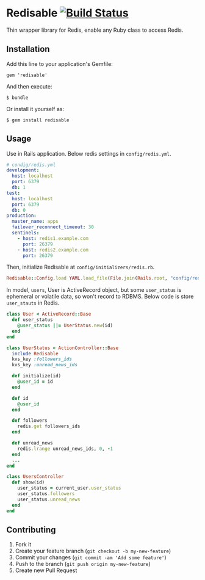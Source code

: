 # Redisable [![Build Status](https://travis-ci.org/yoppi/redisable.png)](https://travis-ci.org/yoppi/redisable)

Thin wrapper library for Redis, enable any Ruby class to access Redis.

## Installation

Add this line to your application's Gemfile:

    gem 'redisable'

And then execute:

    $ bundle

Or install it yourself as:

    $ gem install redisable

## Usage

Use in Rails application. Below redis settings in `config/redis.yml`.

```yaml
# condig/redis.yml
development:
  host: localhost
  port: 6379
  db: 1
test:
  host: localhost
  port: 6379
  db: 0
production:
  master_name: apps
  failover_reconnect_timeout: 30
  sentinels:
    - host: redis1.example.com
      port: 26379
    - host: redis2.example.com
      port: 26379
```

Then, initialize Redisable at `config/initializers/redis.rb`.

```ruby
Redisable::Config.load YAML.load_file(File.join(Rails.root, "config/redis.yml"))
```

In model, `users`, User is ActiveRecord object, but some `user_status` is ephemeral or volatile data, so won't record to RDBMS.
Below code is store `user_stauts` in Redis.

```ruby
class User < ActiveRecord::Base
  def user_status
    @user_status ||= UserStatus.new(id)
  end
end

class UserStatus < ActionController::Base
  include Redisable
  kvs_key :followers_ids
  kvs_key :unread_news_ids

  def initialize(id)
    @user_id = id
  end

  def id
    @user_id
  end

  def followers
    redis.get followers_ids
  end

  def unread_news
    redis.lrange unread_news_ids, 0, -1
  end
  ...
end

class UsersController
  def show(id)
    user_status = current_user.user_status
    user_status.followers
    user_status.unread_news
  end
end
```

## Contributing

1. Fork it
2. Create your feature branch (`git checkout -b my-new-feature`)
3. Commit your changes (`git commit -am 'Add some feature'`)
4. Push to the branch (`git push origin my-new-feature`)
5. Create new Pull Request
